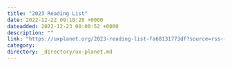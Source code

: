 ```yaml
---
title: "2023 Reading List"
date: 2022-12-22 09:10:28 +0000
dateadded: 2022-12-23 00:00:52 +0000
description: ""
link: "https://uxplanet.org/2023-reading-list-fa68131773df?source=rss----819cc2aaeee0---4"
category:
directory: _directory/ux-planet.md
---
```


